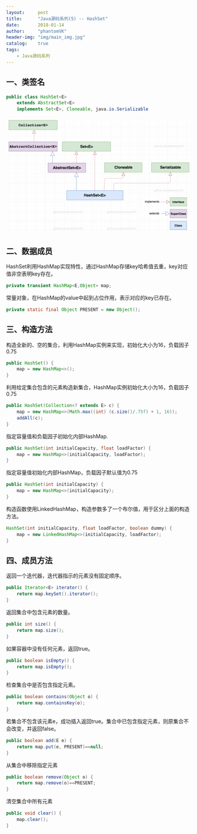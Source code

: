 ```yaml
---
layout:     post
title:      "Java源码系列(5) -- HashSet"
date:       2018-01-14
author:     "phantomVK"
header-img: "img/main_img.jpg"
catalog:    true
tags:
    - Java源码系列
---
```


## 一、类签名

```java
public class HashSet<E>
    extends AbstractSet<E>
    implements Set<E>, Cloneable, java.io.Serializable
```

![HashMap_UML](/img/java/HashSet_UML.png)

## 二、数据成员

HashSet利用HashMap实现特性，通过HashMap存储key哈希值去重，key对应值非空表明key存在。

```java
private transient HashMap<E,Object> map;
```

常量对象，在HashMap的value中起到占位作用，表示对应的key已存在。

```java
private static final Object PRESENT = new Object();
```

## 三、构造方法

构造全新的、空的集合，利用HashMap实例来实现，初始化大小为16，负载因子0.75

```java
public HashSet() {
    map = new HashMap<>();
}
```

利用给定集合包含的元素构造新集合，HashMap实例初始化大小为16，负载因子0.75

```java
public HashSet(Collection<? extends E> c) {
    map = new HashMap<>(Math.max((int) (c.size()/.75f) + 1, 16));
    addAll(c);
}
```

指定容量值和负载因子初始化内部HashMap.

```java
public HashSet(int initialCapacity, float loadFactor) {
    map = new HashMap<>(initialCapacity, loadFactor);
}
```

指定容量值初始化内部HashMap，负载因子默认值为0.75

```java
public HashSet(int initialCapacity) {
    map = new HashMap<>(initialCapacity);
}
```

构造函数使用LinkedHashMap，构造参数多了一个布尔值，用于区分上面的构造方法。

```java
HashSet(int initialCapacity, float loadFactor, boolean dummy) {
    map = new LinkedHashMap<>(initialCapacity, loadFactor);
}
```

## 四、成员方法

返回一个迭代器，迭代器指示的元素没有固定顺序。

```java
public Iterator<E> iterator() {
    return map.keySet().iterator();
}
```

返回集合中包含元素的数量。

```java
public int size() {
    return map.size();
}
```

如果容器中没有任何元素，返回true。

```java
public boolean isEmpty() {
    return map.isEmpty();
}
```

检查集合中是否包含指定元素。

```java
public boolean contains(Object o) {
    return map.containsKey(o);
}
```

若集合不包含该元素e，成功插入返回true。集合中已包含指定元素，则原集合不会改变，并返回false。

```java
public boolean add(E e) {
    return map.put(e, PRESENT)==null;
}
```

从集合中移除指定元素

```java
public boolean remove(Object o) {
    return map.remove(o)==PRESENT;
}
```

清空集合中所有元素

```java
public void clear() {
    map.clear();
}
```

